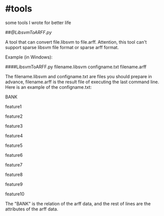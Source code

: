 #tools
=====

some tools I wrote for better life

##*@LibsvmToARFF.py*

A tool that can convert file.libsvm to file.arff. Attention, this tool can't support sparse libsvm file format or sparse arff format.

Example (in Windows):

####LibsvmToARFF.py filename.libsvm configname.txt filename.arff 

The filename.libsvm and configname.txt are files you should prepare in advance, filename.arff is the result file of executing the last command line.
Here is an example of the configname.txt: 


BANK

feature1

feature2

feature3

feature4

feature5

feature6

feature7

feature8

feature9

feature10


The "BANK" is the relation of the arff data, and the rest of lines are the attributes of the arff data.


